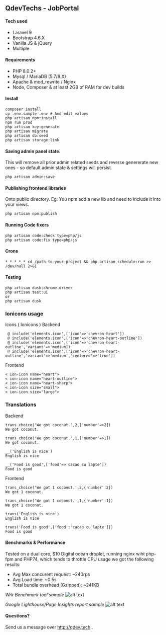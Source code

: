 ## QdevTechs - JobPortal

#### Tech used

- Laravel 9
- Bootstrap 4.6.X
- Vanilla JS & jQuery
- Multiple 

#### Requirements

* PHP 8.0.2+
* Mysql / MariaDB (5.7/8.X)
* Apache & mod_rewrite / Nginx
* Node, Composer & at least 2GB of RAM for dev builds

#### Install

````
composer install
cp .env.sample .env # And edit values
php artisan npm:install
npm run prod
php artisan key:generate
php artisan migrate
php artisan db:seed
php artisan storage:link
````


#### Saving admin panel state.
 This will remove all prior admin related seeds and reverse genererate new ones - so default admin state & settings will persist.

````
php artisan admin:save
````

#### Publishing frontend libraries
 Onto public directory. Eg: You npm add a new lib and need to include it  into your views.
```
php artisan npm:publish
```


#### Running Code fixers

````
php artisan code:check type=php/js
php artisan code:fix type=php/js
````

####  Crons

````
* * * * * cd /path-to-your-project && php artisan schedule:run >> /dev/null 2>&1
````

#### Testing
```
php artisan dusk:chrome-driver
php artisan test:ui
or 
php artisan dusk
```

### Ionicons usage

Icons ( Ionicons )
Backend

````
 @ include('elements.icon',['icon'=>'chevron-heart'])
 @ include('elements.icon',['icon'=>'chevron-heart-outline'])
 @ include('elements.icon',['icon'=>'chevron-heart-outline','variant'=>'medium])
 @ include('elements.icon',['icon'=>'chevron-heart-outline','variant'=>'medium','centered'=>'true'])
````
            
Frontend
````
< ion-icon name="heart"> 
< ion-icon name="heart-outline"> 
< ion-icon name="heart-sharp"> 
< ion-icon size="small">
< ion-icon size="large">
````
            
### Translations

Backend
````
trans_choice('We got coconut.',2,['number'=>2])
We got coconut.

trans_choice('We got coconut.',1,['number'=>1])
We got coconut.

__('English is nice')
English is nice

__('Food is good',['food'=>'cacao cu lapte'])
Food is good
````

Frontend
````
trans_choice('We got 1 coconut.',2,{'number':2})
We got 1 coconut.

trans_choice('We got 1 coconut.',1,{'number':1})
We got 1 coconut.

trans('English is nice')
English is nice

trans('Food is good',{'food':'cacao cu lapte']})
Food is good
````

#### Benchmarks & Performance

Tested on a dual core, $10 Digital ocean droplet, running nginx wiht php-fpm and PHP74, which tends to throttle CPU usage we got the following results:

- Avg Max concurent request: ~240rps
- Avg Load time: ~0.5s
- Total bundle overhead (Gzipped): ~241KB

_Wrk Benchmark tool sample_
![alt text](https://i.imgur.com/gZ3o7eP.png)

_Google Lighthouse/Page Insights report sample_
![alt text](https://i.imgur.com/mFXY8Zb.png)

#### Questions?

Send us a message over http://qdev.tech .
